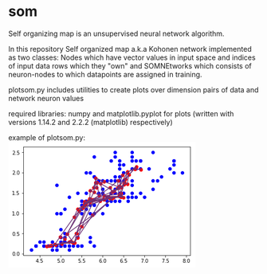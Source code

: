 # som
Self organizing map is an unsupervised neural network algorithm.

In this repository Self organized map a.k.a Kohonen network implemented as two classes: 
Nodes which have vector values in input space and indices of input data rows which they "own" and 
SOMNEtworks which consists of neuron-nodes to which datapoints are assigned in training.

plotsom.py includes utilities to create plots over dimension pairs of data and network neuron values

required libraries: numpy and matplotlib.pyplot for plots (written with versions 1.14.2 and 2.2.2 (matplotlib) respectively)

example of plotsom.py:
![alt text](https://github.com/mjleinon/som/blob/master/plotexample.png)




